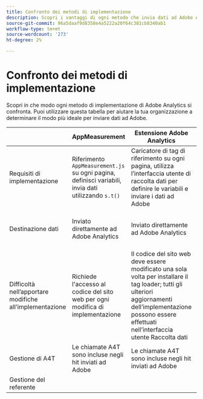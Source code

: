 ```yaml
---
title: Confronto dei metodi di implementazione
description: Scopri i vantaggi di ogni metodo che invia dati ad Adobe Analytics.
source-git-commit: 96a5daaf9d8358e4a5222a20f64c381cb8340ab1
workflow-type: tm+mt
source-wordcount: '273'
ht-degree: 2%

---
```


# Confronto dei metodi di implementazione

Scopri in che modo ogni metodo di implementazione di Adobe Analytics si confronta. Puoi utilizzare questa tabella per aiutare la tua organizzazione a determinare il modo più ideale per inviare dati ad Adobe.

|  | AppMeasurement | Estensione Adobe Analytics | SDK per web | Estensione SDK per web |
| --- | --- | --- | --- | --- |
| Requisiti di implementazione | Riferimento `AppMeasurement.js` su ogni pagina, definisci variabili, invia dati utilizzando `s.t()` | Caricatore di tag di riferimento su ogni pagina, utilizza l’interfaccia utente di raccolta dati per definire le variabili e inviare i dati ad Adobe | Riferimento `Alloy.js` in ogni pagina, utilizza `alloy("sendEvent",{})` per inviare un oggetto JSON contenente i dati desiderati | Caricatore di tag di riferimento su ogni pagina, utilizza l’interfaccia utente di raccolta dati per stabilire l’oggetto JSON da inviare ai dati |
| Destinazione dati | Inviato direttamente ad Adobe Analytics | Inviato direttamente ad Adobe Analytics | Inviato ad Adobe Experience Platform Edge, che inoltra i dati ad Adobe Analytics | Inviato ad Adobe Experience Platform Edge, che inoltra i dati ad Adobe Analytics |
| Difficoltà nell’apportare modifiche all’implementazione | Richiede l&#39;accesso al codice del sito web per ogni modifica di implementazione | Il codice del sito web deve essere modificato una sola volta per installare il tag loader; tutti gli ulteriori aggiornamenti dell’implementazione possono essere effettuati nell’interfaccia utente Raccolta dati | Richiede l&#39;accesso al codice del sito web per ogni modifica di implementazione | Il codice del sito web deve essere modificato una sola volta per installare il tag loader; tutti gli ulteriori aggiornamenti dell’implementazione possono essere effettuati nell’interfaccia utente Raccolta dati |
| Gestione di A4T | Le chiamate A4T sono incluse negli hit inviati ad Adobe | Le chiamate A4T sono incluse negli hit inviati ad Adobe | Le chiamate A4T vengono inviate come hit separati | Le chiamate A4T vengono inviate come hit separati |
| Gestione del referente |